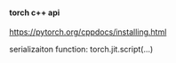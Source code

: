 #### torch c++ api
https://pytorch.org/cppdocs/installing.html

serializaiton function:
torch.jit.script(...)